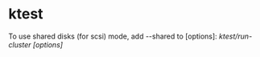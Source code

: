 # ktest
To use shared disks (for scsi) mode, add --shared to [options]: 
_ktest/run-cluster [options] <kernel>_
